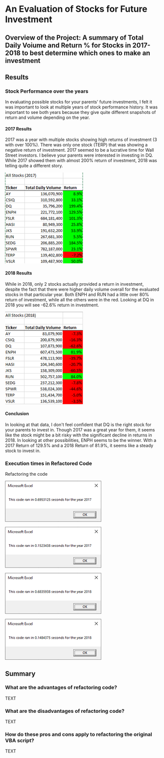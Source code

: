 # An Evaluation of Stocks for Future Investment
## Overview of the Project: A summary of Total Daily Voiume and Return % for Stocks in 2017-2018 to best determine which ones to make an investment

## Results

### Stock Performance over the years
In evaluating possible stocks for your parents' future investments, I felt it was important to look at multiple years of stock performance history. It was important to see both years because they give quite different snapshots of return and volume depending on the year. 

#### 2017 Results
2017 was a year with multiple stocks showing high returns of investment (3 with over 100%).  There was only one stock (TERP) that was showing a negative return of investment. 2017 seemed to be a lucrative time for Wall Street investors. I believe your parents were interested in investing in DQ. While 2017 showed them with almost 200% return of investment, 2018 was telling quite a different story. 

![2017_Stock_Return_Summary.png](https://github.com/melaniekelsey/stock-analysis/blob/main/Resources/2017_Stock_Return_Summary.png)

#### 2018 Results
While in 2018, only 2 stocks actually provided a return in investment, despite the fact that there were higher daily volume overall for the evaluated stocks in that particular year. Both ENPH and RUN had a little over 80% return of investment, while all the others were in the red. Looking at DQ in 2018 you will see -62.6% return in investment. 

![2018_Stock_Return_Summary.png](https://github.com/melaniekelsey/stock-analysis/blob/main/Resources/2018_Stock_Return_Summary.png)

#### Conclusion
In looking at that data, I don't feel confident that DQ is the right stock for your parents to invest in. Though 2017 was a great year for them, it seems like the stock might be a bit risky with the significant decline in returns in 2018. In looking at other possibilities, ENPH seems to be the winner. With a 2017 Return of 129.5% and a 2018 Return of 81.9%, it seems like a steady stock to invest in. 

### Execution times in Refactored Code

Refactoring the code 

![VBA_Challenge_2017.png](https://github.com/melaniekelsey/stock-analysis/blob/main/Resources/VBA_Challenge_2017_OrigScript.png)

![VBA_Challenge_2017.png](https://github.com/melaniekelsey/stock-analysis/blob/main/Resources/VBA_Challenge_2017.png)

![VBA_Challenge_2018.png](https://github.com/melaniekelsey/stock-analysis/blob/main/Resources/VBA_Challenge_2018_OrigScript.png)

![VBA_Challenge_2018.png](https://github.com/melaniekelsey/stock-analysis/blob/main/Resources/VBA_Challenge_2018.png)
## Summary

### What are the advantages of refactoring code?
TEXT

### What are the disadvantages of refactoring code?
TEXT

### How do these pros and cons apply to refactoring the original VBA script?
TEXT
